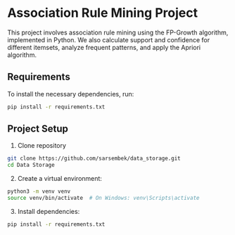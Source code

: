 # Association Rule Mining Project

This project involves association rule mining using the FP-Growth algorithm, implemented in Python. We also calculate support and confidence for different itemsets, analyze frequent patterns, and apply the Apriori algorithm.

## Requirements

To install the necessary dependencies, run:

```bash
pip install -r requirements.txt
```

## Project Setup

1. Clone repository

```bash
git clone https://github.com/sarsembek/data_storage.git
cd Data Storage
```
2. Create a virtual environment:

```bash
python3 -m venv venv
source venv/bin/activate  # On Windows: venv\Scripts\activate
```
3. Install dependencies:
```bash
pip install -r requirements.txt
```



